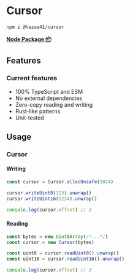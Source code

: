 # Cursor

```bash
npm i @hazae41/cursor
```

[**Node Package 📦**](https://www.npmjs.com/package/@hazae41/cursor)

## Features

### Current features
- 100% TypeScript and ESM
- No external dependencies
- Zero-copy reading and writing
- Rust-like patterns
- Unit-tested

## Usage

### Cursor

#### Writing

```typescript
const cursor = Cursor.allocUnsafe(1024)

cursor.writeUint8(123).unwrap()
cursor.writeUint16(1234).unwrap()

console.log(cursor.offset) // 3
```

#### Reading

```typescript
const bytes = new Uint8Array(/*...*/)
const cursor = new Cursor(bytes)

const uint8 = cursor.readUint8().unwrap()
const uint16 = cursor.readUint16().unwrap()

console.log(cursor.offset) // 3
```